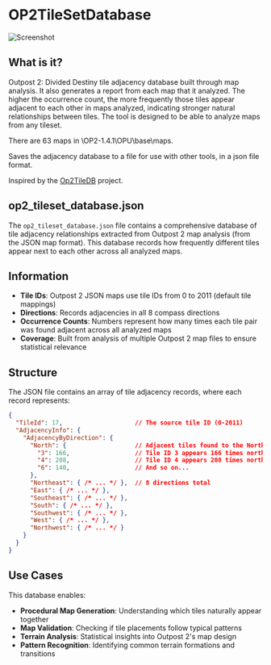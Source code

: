 # OP2TileSetDatabase

![Screenshot](https://images.outpostuniverse.org/OP2TileSetDatabase.png)

## What is it?

Outpost 2: Divided Destiny tile adjacency database built through map analysis. It also generates a report from each map that it analyzed. The higher the occurrence count, the more frequently those tiles appear adjacent to each other in maps analyzed, indicating stronger natural relationships between tiles. The tool is designed to be able to analyze maps from any tileset.

There are 63 maps in \OP2-1.4.1\OPU\base\maps.

Saves the adjacency database to a file for use with other tools, in a json file format.

Inspired by the [Op2TileDB](https://github.com/Sirbomber/Op2TileDB) project.

## op2_tileset_database.json

The `op2_tileset_database.json` file contains a comprehensive database of tile adjacency relationships extracted from Outpost 2 map analysis (from the JSON map format). This database records how frequently different tiles appear next to each other across all analyzed maps.

## Information

- **Tile IDs**: Outpost 2 JSON maps use tile IDs from 0 to 2011 (default tile mappings)
- **Directions**: Records adjacencies in all 8 compass directions
- **Occurrence Counts**: Numbers represent how many times each tile pair was found adjacent across all analyzed maps
- **Coverage**: Built from analysis of multiple Outpost 2 map files to ensure statistical relevance

## Structure

The JSON file contains an array of tile adjacency records, where each record represents:

```json
{
  "TileId": 17,                    // The source tile ID (0-2011)
  "AdjacencyInfo": {
    "AdjacencyByDirection": {
      "North": {                   // Adjacent tiles found to the North
        "3": 166,                  // Tile ID 3 appears 166 times north of tile 17
        "4": 208,                  // Tile ID 4 appears 208 times north of tile 17
        "6": 140,                  // And so on...
      },
      "Northeast": { /* ... */ },  // 8 directions total
      "East": { /* ... */ },
      "Southeast": { /* ... */ },
      "South": { /* ... */ },
      "Southwest": { /* ... */ },
      "West": { /* ... */ },
      "Northwest": { /* ... */ }
    }
  }
}
```

## Use Cases

This database enables:
- **Procedural Map Generation**: Understanding which tiles naturally appear together
- **Map Validation**: Checking if tile placements follow typical patterns
- **Terrain Analysis**: Statistical insights into Outpost 2's map design
- **Pattern Recognition**: Identifying common terrain formations and transitions
